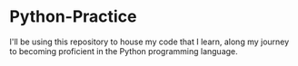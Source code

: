 # Python-Practice
I'll be using this repository to house my code that I learn, along my journey to becoming proficient in the Python programming language.  
